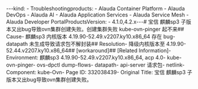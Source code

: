 ---kind:   - Troubleshootingproducts:    - Alauda Container Platform   - Alauda DevOps   - Alauda AI   - Alauda Application Services   - Alauda Service Mesh   - Alauda Developer PortalProductsVersion:   - 4.1.0,4.2.x---<!-- A type of document that involves encountering a fault, diag...it, performing root cause analysis, and providing solutions. --># 宝信 麒麟sp3 子版本又出bug导致ovn集群创建失败。创建集群失败 kube-ovn-pinger 起不来## Cause- 麒麟sp3 内核版本 4.19.90-52.49.v2207.ky10.x86_64 存在 bug- datapath 未生成导致请求包不解封装## Resolution- 降级内核版本至 4.19.90-52.44.v2207.ky10.x86_64## [workaround]## [Related Information]- Environment: 麒麟sp3 4.19.90-52.49.v2207.ky10.x86_64, acp 4.0- kube-ovn-pinger- ovs-dpctl dump-flows- datapath- api-server 请求包- netlink- Component: kube-Ovn- Page ID: 332038439- Original Title: 宝信 麒麟sp3 子版本又出bug导致ovn集群创建失败。